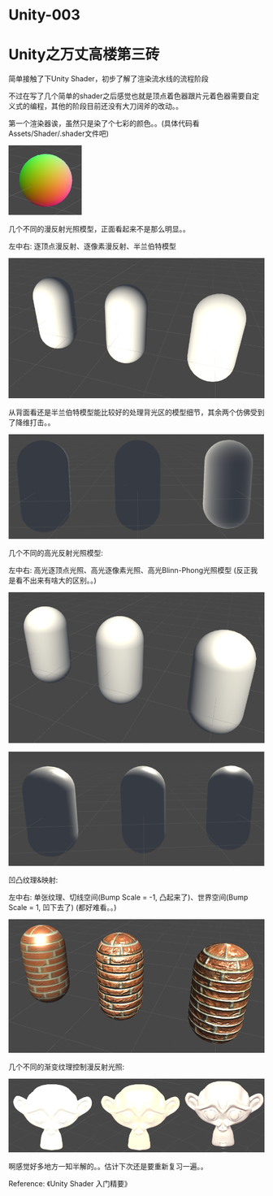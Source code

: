 # Unity-003

# Unity之万丈高楼第三砖

简单接触了下Unity Shader，初步了解了渲染流水线的流程阶段

不过在写了几个简单的shader之后感觉也就是顶点着色器跟片元着色器需要自定义式的编程，其他的阶段目前还没有大刀阔斧的改动。。

第一个渲染器诶，虽然只是染了个七彩的颜色。。(具体代码看Assets/Shader/.shader文件吧)

![image](https://github.com/HighwayWu/Unity-003/raw/master/Screenshot/图片1.png)

几个不同的漫反射光照模型，正面看起来不是那么明显。。

左中右: 逐顶点漫反射、逐像素漫反射、半兰伯特模型

![image](https://github.com/HighwayWu/Unity-003/raw/master/Screenshot/图片2.png)

从背面看还是半兰伯特模型能比较好的处理背光区的模型细节，其余两个仿佛受到了降维打击。。

![image](https://github.com/HighwayWu/Unity-003/raw/master/Screenshot/图片3.png)

几个不同的高光反射光照模型:

左中右: 高光逐顶点光照、高光逐像素光照、高光Blinn-Phong光照模型 (反正我是看不出来有啥大的区别。。)

![image](https://github.com/HighwayWu/Unity-003/raw/master/Screenshot/图片4.png)

![image](https://github.com/HighwayWu/Unity-003/raw/master/Screenshot/图片5.png)

凹凸纹理&映射:

左中右: 单张纹理、切线空间(Bump Scale = -1, 凸起来了)、世界空间(Bump Scale = 1, 凹下去了) (都好难看。。)

![image](https://github.com/HighwayWu/Unity-003/raw/master/Screenshot/图片6.png)

几个不同的渐变纹理控制漫反射光照: 

![image](https://github.com/HighwayWu/Unity-003/raw/master/Screenshot/图片7.png)

啊感觉好多地方一知半解的。。估计下次还是要重新复习一遍。。

Reference: 《Unity Shader 入门精要》
